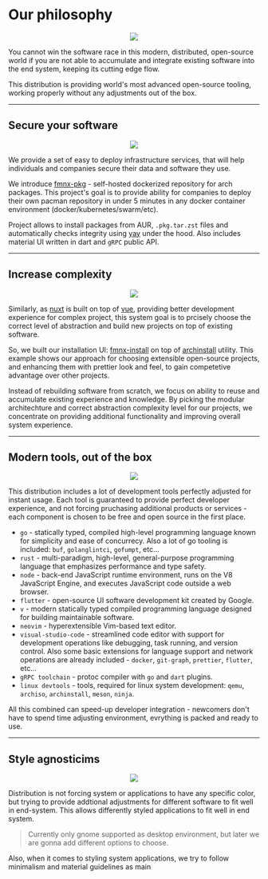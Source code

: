 # Our philosophy

<p align="center">
<img style="align: center; max-height: 25%; max-width: 25%" src="https://fmnx.io/dancheg97/fmnx/media/branch/main/airootfs/usr/local/share/backgrounds/fmnx-linux.png" />
</p>

You cannot win the software race in this modern, distributed, open-source world if you are not able to accumulate and integrate existing software into the end system, keeping its cutting edge flow.

This distribution is providing world's most advanced open-source tooling, working properly without any adjustments out of the box.

---

## Secure your software

<p align="center">
<img style="align: center; max-height: 35%; max-width: 35%" src="/security.png" />
</p>

We provide a set of easy to deploy infrastructure services, that will help individuals and companies secure their data and software they use.

We introduce [fmnx-pkg](https://fmnx.io/dancheg97/fmnx-pkg) - self-hosted dockerized repository for arch packages. This project's goal is to provide ability for companies to deploy their own pacman repository in under 5 minutes in any docker container environment (docker/kubernetes/swarm/etc).

Project allows to install packages from AUR, `.pkg.tar.zst` files and automatically checks integrity using [yay](https://github.com/Jguer/yay) under the hood. Also includes material UI written in dart and `gRPC` public API.

---

## Increase complexity

<p align="center">
<img style="align: center; max-height: 35%; max-width: 35%" src="/complexity.png" />
</p>

Similarly, as [nuxt](https://nuxtjs.org/) is built on top of [vue](https://vuejs.org/), providing better development experience for complex project, this system goal is to prcisely choose the correct level of abstraction and build new projects on top of existing software.

So, we built our installation UI: [fmnx-install](https://fmnx.io/dancheg97/fmnx-install) on top of [archinstall](https://github.com/archlinux/archinstall) utility. This example shows our approach for choosing extensible open-source projects, and enhancing them with prettier look and feel, to gain competetive advantage over other projects.

Instead of rebuilding software from scratch, we focus on ability to reuse and accumulate existing experience and knowledge. By picking the modular architechture and correct abstraction complexity level for our projects, we concentrate on providing additional functionality and improving overall system experience.

---

## Modern tools, out of the box

<p align="center">
<img style="align: center; max-height: 35%; max-width: 35%" src="/toolbox.png" />
</p>

This distribution includes a lot of development tools perfectly adjusted for instant usage. Each tool is guaranteed to provide perfect developer experience, and not forcing pruchasing additional products or services - each component is chosen to be free and open source in the first place.

- `go` - statically typed, compiled high-level programming language known for simplicity and ease of concurrecy. Also a lot of go tooling is included: `buf`, `golanglintci`, `gofumpt`, etc...
- `rust` - multi-paradigm, high-level, general-purpose programming language that emphasizes performance and type safety.
- `node` - back-end JavaScript runtime environment, runs on the V8 JavaScript Engine, and executes JavaScript code outside a web browser.
- `flutter` - open-source UI software development kit created by Google.
- `v` - modern statically typed compiled programming language designed for building maintainable software.
- `neovim` - hyperextensible Vim-based text editor.
- `visual-studio-code` - streamlined code editor with support for development operations like debugging, task running, and version control. Also some basic extensions for language support and network operations are already included - `docker`, `git-graph`, `prettier`, `flutter`, etc...
- `gRPC toolchain` - protoc compiler with `go` and `dart` plugins.
- `linux devtools` - tools, required for linux system development: `qemu`, `archiso`, `archinstall`, `meson`, `ninja`.

All this combined can speed-up developer integration - newcomers don't have to spend time adjusting environment, evrything is packed and ready to use.

---

## Style agnosticims

<p align="center">
<img style="align: center; max-height: 35%; max-width: 35%" src="/palette.png" />
</p>

Distribution is not forcing system or applications to have any specific color, but trying to provide addtional adjustments for different software to fit well in end-system. This allows differently styled applications to fit well in end system.

> Currently only gnome supported as desktop environment, but later we are gonna add different options to choose.

Also, when it comes to styling system applications, we try to follow minimalism and material guidelines as main

<!--

## FMNX cli

<p align="center">
<img style="align: center; max-height: 35%; max-width: 35%" src="/code.png" />
</p>

Also, we add

> This part of system is under development stage and currently not included in system.

-->

